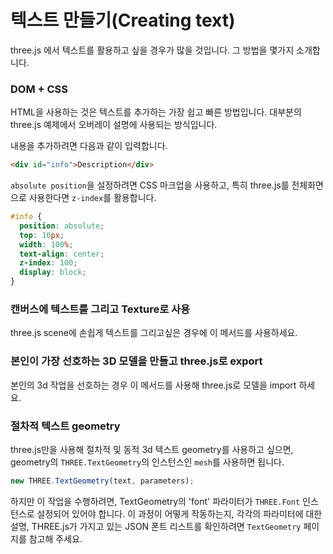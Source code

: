# 텍스트 만들기(Creating text)

three.js 에서 텍스트를 활용하고 싶을 경우가 많을 것입니다. 그 방법을 몇가지 소개합니다.

### DOM + CSS

HTML을 사용하는 것은 텍스트를 추가하는 가장 쉽고 빠른 방법입니다. 대부분의 three.js 예제에서 오버레이 설명에 사용되는 방식입니다.

내용을 추가하려면 다음과 같이 입력합니다.

```html
<div id="info">Description</div>
```

`absolute position`을 설정하려면 CSS 마크업을 사용하고, 특히 three.js를 전체화면으로 사용한다면 `z-index`를 활용합니다.

```css
#info {
  position: absolute;
  top: 10px;
  width: 100%;
  text-align: center;
  z-index: 100;
  display: block;
}
```

### 캔버스에 텍스트를 그리고 Texture로 사용

three.js scene에 손쉽게 텍스트를 그리고싶은 경우에 이 메서드를 사용하세요.

### 본인이 가장 선호하는 3D 모델을 만들고 three.js로 export

본인의 3d 작업을 선호하는 경우 이 메서드를 사용해 three.js로 모델을 import 하세요.

### 절차적 텍스트 geometry

three.js만을 사용해 절차적 및 동적 3d 텍스트 geometry를 사용하고 싶으면, geometry의 `THREE.TextGeometry`의 인스턴스인 `mesh`를 사용하면 됩니다.

```js
new THREE.TextGeometry(text, parameters);
```

하지만 이 작업을 수행하려면, TextGeometry의 'font' 파라미터가 `THREE.Font` 인스턴스로 설정되어 있어야 합니다. 이 과정이 어떻게 작동하는지, 각각의 파라미터에 대한 설명, THREE.js가 가지고 있는 JSON 폰트 리스트를 확인하려면
`TextGeometry` 페이지를 참고해 주세요.
